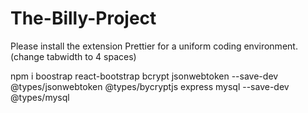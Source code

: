 # The-Billy-Project

Please install the extension Prettier for a uniform coding environment. (change tabwidth to 4 spaces)

npm i boostrap react-bootstrap bcrypt jsonwebtoken --save-dev @types/jsonwebtoken @types/bycryptjs express mysql --save-dev @types/mysql
